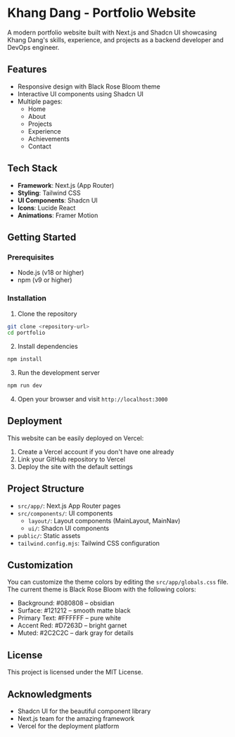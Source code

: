 # Khang Dang - Portfolio Website

A modern portfolio website built with Next.js and Shadcn UI showcasing Khang Dang's skills, experience, and projects as a backend developer and DevOps engineer.

## Features

- Responsive design with Black Rose Bloom theme
- Interactive UI components using Shadcn UI
- Multiple pages:
  - Home
  - About
  - Projects
  - Experience
  - Achievements
  - Contact

## Tech Stack

- **Framework**: Next.js (App Router)
- **Styling**: Tailwind CSS
- **UI Components**: Shadcn UI
- **Icons**: Lucide React
- **Animations**: Framer Motion

## Getting Started

### Prerequisites

- Node.js (v18 or higher)
- npm (v9 or higher)

### Installation

1. Clone the repository
```bash
git clone <repository-url>
cd portfolio
```

2. Install dependencies
```bash
npm install
```

3. Run the development server
```bash
npm run dev
```

4. Open your browser and visit `http://localhost:3000`

## Deployment

This website can be easily deployed on Vercel:

1. Create a Vercel account if you don't have one already
2. Link your GitHub repository to Vercel
3. Deploy the site with the default settings

## Project Structure

- `src/app/`: Next.js App Router pages
- `src/components/`: UI components
  - `layout/`: Layout components (MainLayout, MainNav)
  - `ui/`: Shadcn UI components
- `public/`: Static assets
- `tailwind.config.mjs`: Tailwind CSS configuration

## Customization

You can customize the theme colors by editing the `src/app/globals.css` file. The current theme is Black Rose Bloom with the following colors:

- Background: #080808 – obsidian
- Surface: #121212 – smooth matte black
- Primary Text: #FFFFFF – pure white
- Accent Red: #D7263D – bright garnet
- Muted: #2C2C2C – dark gray for details

## License

This project is licensed under the MIT License.

## Acknowledgments

- Shadcn UI for the beautiful component library
- Next.js team for the amazing framework
- Vercel for the deployment platform
